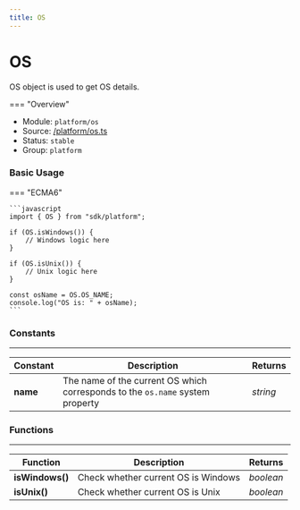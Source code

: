 ```yaml
---
title: OS
---
```


OS
===

OS object is used to get OS details.

=== "Overview"
- Module: `platform/os`
- Source: [/platform/os.ts](https://github.com/eclipse/dirigible/blob/master/components/api-modules-javascript/src/main/resources/META-INF/dirigible/modules/src/platform/os.ts)
- Status: `stable`
- Group: `platform`

### Basic Usage

=== "ECMA6"

    ```javascript
    import { OS } from "sdk/platform";

    if (OS.isWindows()) {
        // Windows logic here
    }

    if (OS.isUnix()) {
        // Unix logic here
    }

    const osName = OS.OS_NAME;
    console.log("OS is: " + osName);
    ```

<!-- === "CommonJS"

    ```javascript
    const os = require('platform/os');

    if (os.isWindows()) {
        // Windows logic here
    }

    if (os.isUnix()) {
        // Unix logic here
    }

    const osName = os.name;
    console.log("OS is: " + osName);
    ``` -->

### Constants

---

Constant     | Description | Returns
------------ | ----------- | --------
**name**   | The name of the current OS which corresponds to the `os.name` system property | *string*

### Functions

---

Function     | Description | Returns
------------ | ----------- | --------
**isWindows()**   | Check whether current OS is Windows | *boolean*
**isUnix()**   | Check whether current OS is Unix | *boolean*

